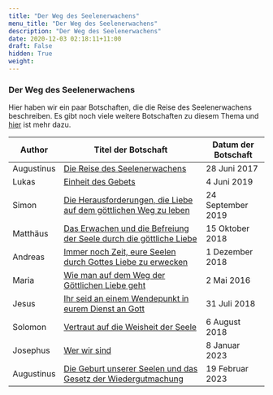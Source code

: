 ```yaml
---
title: "Der Weg des Seelenerwachens"
menu_title: "Der Weg des Seelenerwachens"
description: "Der Weg des Seelenerwachens"
date: 2020-12-03 02:18:11+11:00
draft: False
hidden: True
weight:
---
```

### Der Weg des Seelenerwachens

Hier haben wir ein paar Botschaften, die die Reise des Seelenerwachens beschreiben. Es gibt noch viele weitere Botschaften zu diesem Thema und [hier](/zentrale-themen/das-seelenerwachen-und-reinigung-der-seele/) ist mehr dazu.

**Author** | **Titel der Botschaft** | **Datum der Botschaft**  
---|---|---
Augustinus | [Die Reise des Seelenerwachens](/aktuelle-botschaften/aktuelle-botschaften-in-reihenfolge-des-datums/aktuelle-botschaften-2017/die-reise-des-seelenerwachens-af-augustinus-28-juni-2017/) | 28 Juni 2017
Lukas | [Einheit des Gebets](/aktuelle-botschaften/aktuelle-botschaften-in-reihenfolge-des-datums/aktuelle-botschaften-2019/einheit-des-gebets-af-lukas-4-juni-2019/) | 4 Juni 2019
Simon | [Die Herausforderungen, die Liebe auf dem göttlichen Weg zu leben](/aktuelle-botschaften/aktuelle-botschaften-in-reihenfolge-des-datums/aktuelle-botschaften-2019/die-herausforderungen-die-liebe-auf-dem-goettlichen-weg-zu-leben-af-simon-24-september-2019/) | 24 September 2019
Matthäus | [Das Erwachen und die Befreiung der Seele durch die göttliche Liebe](/aktuelle-botschaften/aktuelle-botschaften-in-reihenfolge-des-datums/aktuelle-botschaften-2018/das-erwachen-und-die-befreiung-der-seele-durch-die-goettliche-liebe-af-matthaeus-15-oktober-2018/) | 15 Oktober 2018
Andreas | [Immer noch Zeit, eure Seelen durch Gottes Liebe zu erwecken](/aktuelle-botschaften/aktuelle-botschaften-in-reihenfolge-des-datums/aktuelle-botschaften-2018/immer-noch-zeit-eure-seelen-durch-gottes-liebe-zu-erwecken-af-andreas-1-dezember-2018/) | 1 Dezember 2018
Maria | [Wie man auf dem Weg der Göttlichen Liebe geht](/aktuelle-botschaften/aktuelle-botschaften-in-reihenfolge-des-datums/aktuelle-botschaften-2016/wie-man-auf-dem-weg-der-goettlichen-liebe-geht-af-maria-2-mai-2016/) | 2 Mai 2016
Jesus | [Ihr seid an einem Wendepunkt in eurem Dienst an Gott](/aktuelle-botschaften/aktuelle-botschaften-in-reihenfolge-des-datums/aktuelle-botschaften-2018/ihr-seid-an-einem-wendepunkt-in-eurem-dienst-an-gott-af-jesus-31-juli-2018/) | 31 Juli 2018
Solomon | [Vertraut auf die Weisheit der Seele](/aktuelle-botschaften/aktuelle-botschaften-in-reihenfolge-des-datums/aktuelle-botschaften-2018/vertraut-auf-die-weisheit-der-seele-af-solomon-6-august-2018/) | 6 August 2018
Josephus | [Wer wir sind](/aktuelle-botschaften/aktuelle-botschaften-in-reihenfolge-des-datums/aktuelle-botschaften-2023/de-2023-1-8-1-af-josephus/) | 8 Januar 2023
Augustinus | [Die Geburt unserer Seelen und das Gesetz der Wiedergutmachung](/aktuelle-botschaften/aktuelle-botschaften-in-reihenfolge-des-datums/aktuelle-botschaften-2023/de-2023-2-19-1-af-augustinus/) | 19 Februar 2023
